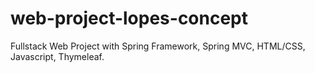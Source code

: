 # web-project-lopes-concept
Fullstack Web Project with Spring Framework, Spring MVC, HTML/CSS, Javascript, Thymeleaf.
